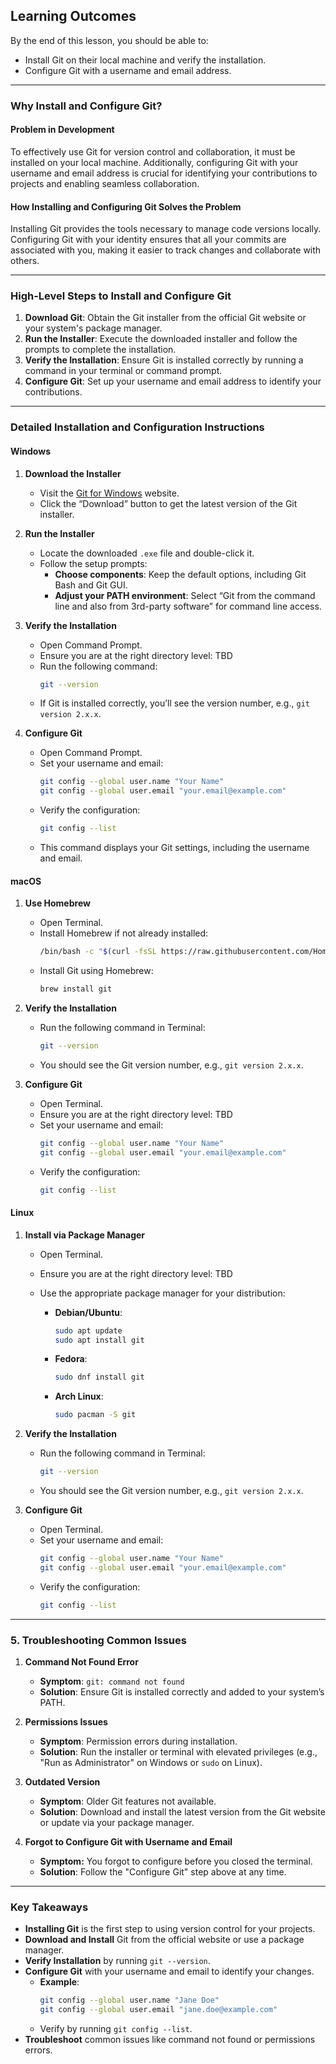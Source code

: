 ## Learning Outcomes
By the end of this lesson, you should be able to:
- Install Git on their local machine and verify the installation.
- Configure Git with a username and email address.

---

### Why Install and Configure Git?

#### Problem in Development
To effectively use Git for version control and collaboration, it must be installed on your local machine. Additionally, configuring Git with your username and email address is crucial for identifying your contributions to projects and enabling seamless collaboration.

#### How Installing and Configuring Git Solves the Problem
Installing Git provides the tools necessary to manage code versions locally. Configuring Git with your identity ensures that all your commits are associated with you, making it easier to track changes and collaborate with others.

---

### High-Level Steps to Install and Configure Git

1. **Download Git**: Obtain the Git installer from the official Git website or your system's package manager.
2. **Run the Installer**: Execute the downloaded installer and follow the prompts to complete the installation.
3. **Verify the Installation**: Ensure Git is installed correctly by running a command in your terminal or command prompt.
4. **Configure Git**: Set up your username and email address to identify your contributions.

---

### Detailed Installation and Configuration Instructions

#### Windows

1. **Download the Installer**
   - Visit the [Git for Windows](https://gitforwindows.org/) website.
   - Click the “Download” button to get the latest version of the Git installer.

2. **Run the Installer**
   - Locate the downloaded `.exe` file and double-click it.
   - Follow the setup prompts:
     - **Choose components**: Keep the default options, including Git Bash and Git GUI.
     - **Adjust your PATH environment**: Select “Git from the command line and also from 3rd-party software” for command line access.

3. **Verify the Installation**
   - Open Command Prompt.
   - Ensure you are at the right directory level: TBD
   - Run the following command:
     ```bash
     git --version
     ```
   - If Git is installed correctly, you’ll see the version number, e.g., `git version 2.x.x`.

4. **Configure Git**
   - Open Command Prompt.
   - Set your username and email:
     ```bash
     git config --global user.name "Your Name"
     git config --global user.email "your.email@example.com"
     ```
   - Verify the configuration:
     ```bash
     git config --list
     ```
   - This command displays your Git settings, including the username and email.

#### macOS

1. **Use Homebrew**
   - Open Terminal.
   - Install Homebrew if not already installed:
     ```bash
     /bin/bash -c "$(curl -fsSL https://raw.githubusercontent.com/Homebrew/install/HEAD/install.sh)"
     ```
   - Install Git using Homebrew:
     ```bash
     brew install git
     ```

2. **Verify the Installation**
   - Run the following command in Terminal:
     ```bash
     git --version
     ```
   - You should see the Git version number, e.g., `git version 2.x.x`.

3. **Configure Git**
   - Open Terminal.
   - Ensure you are at the right directory level: TBD
   - Set your username and email:
     ```bash
     git config --global user.name "Your Name"
     git config --global user.email "your.email@example.com"
     ```
   - Verify the configuration:
     ```bash
     git config --list
     ```

#### Linux

1. **Install via Package Manager**
   - Open Terminal.
   - Ensure you are at the right directory level: TBD
   - Use the appropriate package manager for your distribution:

     - **Debian/Ubuntu**:
       ```bash
       sudo apt update
       sudo apt install git
       ```

     - **Fedora**:
       ```bash
       sudo dnf install git
       ```

     - **Arch Linux**:
       ```bash
       sudo pacman -S git
       ```

2. **Verify the Installation**
   - Run the following command in Terminal:
     ```bash
     git --version
     ```
   - You should see the Git version number, e.g., `git version 2.x.x`.

3. **Configure Git**
   - Open Terminal.
   - Set your username and email:
     ```bash
     git config --global user.name "Your Name"
     git config --global user.email "your.email@example.com"
     ```
   - Verify the configuration:
     ```bash
     git config --list
     ```
---

### 5. Troubleshooting Common Issues

1. **Command Not Found Error**
   - **Symptom**: `git: command not found`
   - **Solution**: Ensure Git is installed correctly and added to your system’s PATH.

2. **Permissions Issues**
   - **Symptom**: Permission errors during installation.
   - **Solution**: Run the installer or terminal with elevated privileges (e.g., "Run as Administrator" on Windows or `sudo` on Linux).

3. **Outdated Version**
   - **Symptom**: Older Git features not available.
   - **Solution**: Download and install the latest version from the Git website or update via your package manager.
  
4. **Forgot to Configure Git with Username and Email**
   - **Symptom:** You forgot to configure before you closed the terminal.
   - **Solution**: Follow the "Configure Git" step above at any time.

---

### Key Takeaways

- **Installing Git** is the first step to using version control for your projects.
- **Download and Install** Git from the official website or use a package manager.
- **Verify Installation** by running `git --version`.
- **Configure Git** with your username and email to identify your changes.
  - **Example**:
    ```bash
    git config --global user.name "Jane Doe"
    git config --global user.email "jane.doe@example.com"
    ```
  - Verify by running `git config --list`.
- **Troubleshoot** common issues like command not found or permissions errors.
